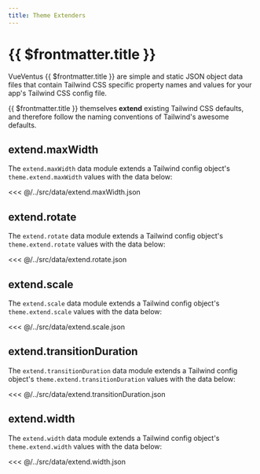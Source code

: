 ```yaml
---
title: Theme Extenders
---
```


# {{ $frontmatter.title }}

VueVentus {{ $frontmatter.title }} are simple and static JSON object data files that contain Tailwind CSS specific property names and values for your app's Tailwind CSS config file.

{{ $frontmatter.title }} themselves **extend** existing Tailwind CSS defaults, and therefore follow the naming conventions of Tailwind's awesome defaults.





## extend.maxWidth

The `extend.maxWidth` data module extends a Tailwind config object's `theme.extend.maxWidth` values with the data below:

<<< @/../src/data/extend.maxWidth.json





## extend.rotate

The `extend.rotate` data module extends a Tailwind config object's `theme.extend.rotate` values with the data below:

<<< @/../src/data/extend.rotate.json





## extend.scale

The `extend.scale` data module extends a Tailwind config object's `theme.extend.scale` values with the data below:

<<< @/../src/data/extend.scale.json





## extend.transitionDuration

The `extend.transitionDuration` data module extends a Tailwind config object's `theme.extend.transitionDuration` values with the data below:

<<< @/../src/data/extend.transitionDuration.json





## extend.width

The `extend.width` data module extends a Tailwind config object's `theme.extend.width` values with the data below:

<<< @/../src/data/extend.width.json



